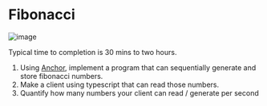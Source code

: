 # Fibonacci
![image](https://user-images.githubusercontent.com/49958069/135483831-c07b80bd-15f8-4f8f-8467-beaa627e65d4.png)

Typical time to completion is 30 mins to two hours.

1. Using [Anchor](https://github.com/project-serum/anchor), implement a program that can sequentially generate and store fibonacci numbers. 
2. Make a client using typescript that can read those numbers.
3. Quantify how many numbers your client can read / generate per second
